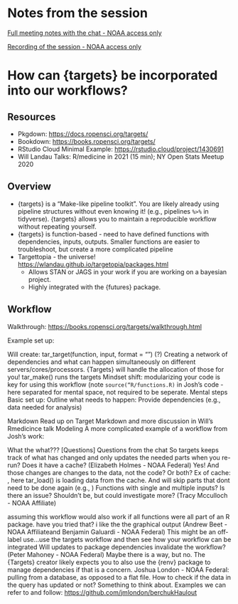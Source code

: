 # Notes from the session

[Full meeting notes with the chat - NOAA access only](https://docs.google.com/document/d/1mrgtrSXVtPCTxrpBa_0ZbxEsnK9vcQzs6RIV3f-OTPw)

[Recording of the session - NOAA access only](https://drive.google.com/file/d/1D8CPg3GDqJt1jwAMn4FoVDThTViHvusr/view?usp=sharing)

# How can {targets} be incorporated into our workflows?

## Resources

* Pkgdown: https://docs.ropensci.org/targets/ 
* Bookdown: https://books.ropensci.org/targets/ 
* RStudio Cloud Minimal Example: https://rstudio.cloud/project/1430691
* Will Landau Talks: R/medicine in 2021 (15 min); NY Open Stats Meetup 2020

## Overview

* {targets} is a “Make-like pipeline toolkit”. You are likely already using pipeline structures without even knowing it! (e.g., pipelines `%>%` in tidyverse). 
{targets} allows you to maintain a reproducible workflow without repeating yourself. 
* {targets} is function-based - need to have defined functions with dependencies, inputs, outputs. Smaller functions are easier to troubleshoot, but create a more complicated pipeline
* Targettopia - the universe! https://wlandau.github.io/targetopia/packages.html 
    * Allows STAN or JAGS in your work if you are working on a bayesian project. 
    * Highly integrated with the {futures} package. 

## Workflow

Walkthrough: https://books.ropensci.org/targets/walkthrough.html

Example set up: 

Will create: 
tar_target(function, input, format = “”) (?)
Creating a network of dependencies and what can happen simultaneously on different servers/cores/processors. {Targets} will handle the allocation of those for you!
tar_make() runs the targets
Mindset shift: modularizing your code is key for using this workflow (note `source(“R/functions.R)` in Josh’s code - here separated for mental space, not required to be seperate. 
Mental steps
Basic set up: 
Outline what needs to happen: 
Provide dependencies (e.g., data needed for analysis) 






Markdown
Read up on Target Markdown and more discussion in Will’s Rmedicince talk
Modeling
A more complicated example of a workflow from Josh’s work: 


What the what??? [Questions]
Questions from the chat
So targets keeps track of what has changed and only updates the needed parts when you re-run? Does it have a cache? (Elizabeth Holmes - NOAA Federal)
Yes! 
And those changes are changes to the data, not the code? Or both? 
Ex of cache: , here tar_load() is loading data from the cache. And will skip parts that dont need to be done again (e.g., )
Functions with single and multiple inputs? Is there an issue? Shouldn’t be, but could investigate more? (Tracy Mcculloch - NOAA Affiliate)


assuming this workflow would also work if all functions were all part of an R package. have you tried that? i like the the graphical output (Andrew Beet - NOAA Affiliateand Benjamin Galuardi - NOAA Federal)
This might be an off-label use…use the targets workflow and then see how your workflow can be integrated
Will updates to package dependencies invalidate the workflow?  (Peter Mahoney - NOAA Federal)
Maybe there is a way, but no. The {Targets} creator likely expects you to also use the {renv} package to manage dependencies if that is a concern. 
Joshua London - NOAA Federal: pulling from a database, as opposed to a flat file. How to check if the data in the query has updated or not? Something to think about. 
Examples we can refer to and follow:
https://github.com/jmlondon/berchukHaulout 

